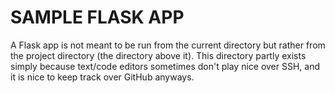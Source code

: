 # SAMPLE FLASK APP

A Flask app is not meant to be run from the current directory but rather from the project directory (the directory above it).
This directory partly exists simply because text/code editors sometimes don't play nice over SSH, and it is nice to keep track over GitHub anyways.
